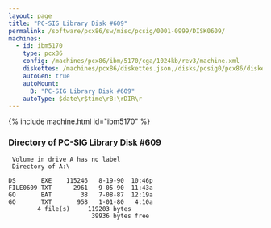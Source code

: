 ```yaml
---
layout: page
title: "PC-SIG Library Disk #609"
permalink: /software/pcx86/sw/misc/pcsig/0001-0999/DISK0609/
machines:
  - id: ibm5170
    type: pcx86
    config: /machines/pcx86/ibm/5170/cga/1024kb/rev3/machine.xml
    diskettes: /machines/pcx86/diskettes.json,/disks/pcsig0/pcx86/diskettes.json
    autoGen: true
    autoMount:
      B: "PC-SIG Library Disk #609"
    autoType: $date\r$time\rB:\rDIR\r
---
```


{% include machine.html id="ibm5170" %}

### Directory of PC-SIG Library Disk #609

     Volume in drive A has no label
     Directory of A:\

    DS       EXE    115246   8-19-90  10:46p
    FILE0609 TXT      2961   9-05-90  11:43a
    GO       BAT        38   7-08-87  12:19a
    GO       TXT       958   1-01-80   4:10a
            4 file(s)     119203 bytes
                           39936 bytes free
